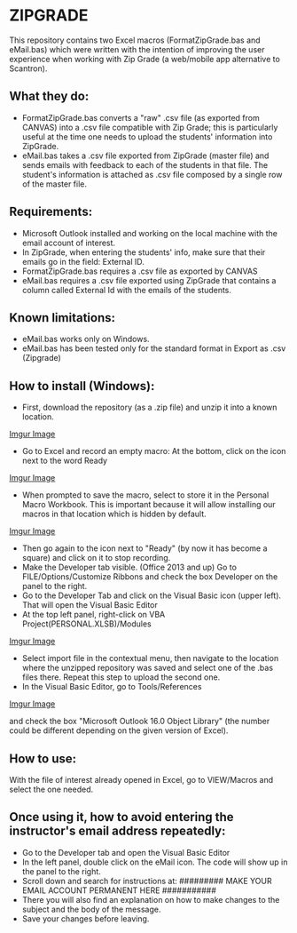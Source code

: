 # ZIPGRADE

This repository contains two Excel macros (FormatZipGrade.bas and eMail.bas) which were written with the intention of improving the user experience when working with Zip Grade (a web/mobile app alternative to Scantron).

## What they do:

- FormatZipGrade.bas converts a "raw" .csv file (as exported from CANVAS) into a .csv file compatible with Zip Grade; this is particularly useful at the time one needs to upload the students' information into ZipGrade. 
- eMail.bas takes a .csv file exported from ZipGrade (master file) and sends emails with feedback to each of the students in that file. The student's information is attached as .csv file composed by a single row of the master file. 

## Requirements:

- Microsoft Outlook installed and working on the local machine with the email account of interest.
- In ZipGrade, when entering the students' info, make sure that their emails go in the field: External ID.
- FormatZipGrade.bas requires a .csv file as exported by CANVAS
- eMail.bas requires a .csv file exported using ZipGrade that contains a column called External Id with the emails of the students.

## Known limitations:

- eMail.bas works only on Windows.
- eMail.bas has been tested only for the standard format in Export as .csv (Zipgrade)

## How to install (Windows):

- First, download the repository (as a .zip file) and unzip it into a known location.

[Imgur Image](https://i.imgur.com/YXLWCuC.png)

- Go to Excel and record an empty macro: At the bottom, click on the icon next to the word Ready

[Imgur Image](https://i.imgur.com/7eQNMks.png)

- When prompted to save the macro, select to store it in the Personal Macro Workbook. This is important because it will allow installing our macros in that location which is hidden by default.

[Imgur Image](https://i.imgur.com/QGXl2kg.png)

- Then go again to the icon next to "Ready" (by now it has become a square) and click on it to stop recording.
- Make the Developer tab visible. (Office 2013 and up) Go to FILE/Options/Customize Ribbons and check the box Developer on the panel to the right.
- Go to the Developer Tab and click on the Visual Basic icon (upper left).  That will open the Visual Basic Editor 
- At the top left panel, right-click on VBA Project(PERSONAL.XLSB)/Modules 

[Imgur Image](https://i.imgur.com/mfjyjKu.png)

- Select import file in the contextual menu, then navigate to the location where the unzipped repository was saved and select one of the .bas files there. Repeat this step to upload the second one.
- In the Visual Basic Editor, go to Tools/References 

[Imgur Image](https://i.imgur.com/RAM3eZN.png)

and check the box "Microsoft Outlook 16.0 Object Library" (the number could be different depending on the given version of Excel).

## How to use:

With the file of interest already opened in Excel, go to VIEW/Macros and select the one needed.


## Once using it, how to avoid entering the instructor's email address repeatedly:

- Go to the Developer tab and open the Visual Basic Editor
- In the left panel, double click on the eMail icon. The code will show up in the panel to the right.
- Scroll down and search for instructions at: 
######### MAKE YOUR EMAIL ACCOUNT PERMANENT HERE  ###########
- There you will also find an explanation on how to make changes to the subject and the body of the message.
- Save your changes before leaving.

